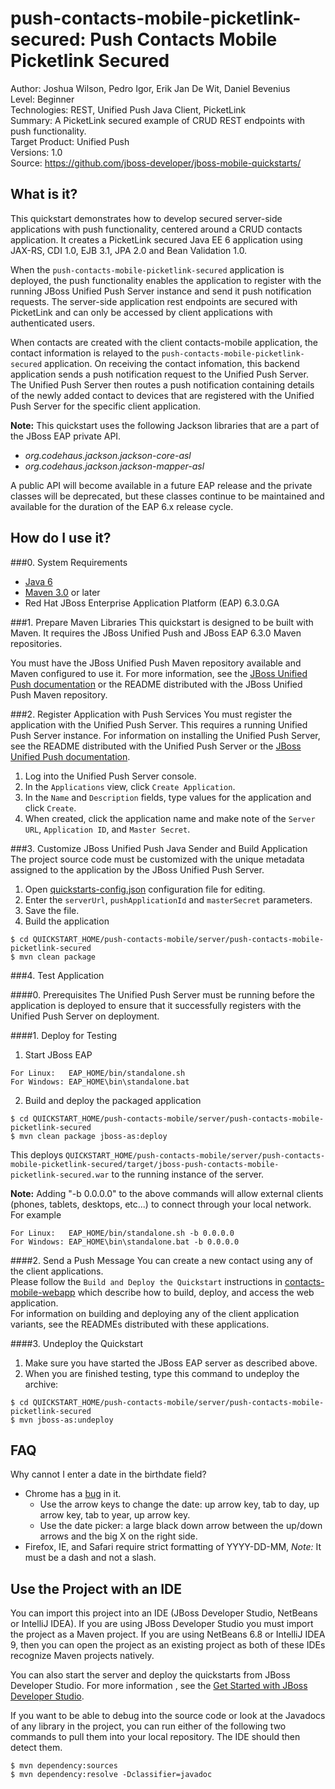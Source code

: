 push-contacts-mobile-picketlink-secured: Push Contacts Mobile Picketlink Secured
===========================
Author: Joshua Wilson, Pedro Igor, Erik Jan De Wit, Daniel Bevenius  
Level: Beginner  
Technologies: REST, Unified Push Java Client, PicketLink  
Summary: A PicketLink secured example of CRUD REST endpoints with push functionality.  
Target Product: Unified Push  
Versions: 1.0  
Source: <https://github.com/jboss-developer/jboss-mobile-quickstarts/>  

## What is it?
This quickstart demonstrates how to develop secured server-side applications with push functionality, centered around a CRUD contacts application. It creates a PicketLink secured Java EE 6 application using JAX-RS, CDI 1.0, EJB 3.1, JPA 2.0 and Bean Validation 1.0.

When the `push-contacts-mobile-picketlink-secured` application is deployed, the push functionality enables the application to register with the running JBoss Unified Push Server instance and send it push notification requests. The server-side application rest endpoints are secured with PicketLink and can only be accessed by client applications with authenticated users.

When contacts are created with the client contacts-mobile application, the contact information is relayed to the `push-contacts-mobile-picketlink-secured` application. On receiving the contact infomation, this backend application sends a push notification request to the Unified Push Server. The Unified Push Server then routes a push notification containing details of the newly added contact to devices that are registered with the Unified Push Server for the specific client application. 

**Note:** This quickstart uses the following Jackson libraries that are a part of the JBoss EAP private API.

* *org.codehaus.jackson.jackson-core-asl*
* *org.codehaus.jackson.jackson-mapper-asl*

A public API will become available in a future EAP release and the private classes will be deprecated, but these classes continue to be maintained and available for the duration of the EAP 6.x release cycle.

## How do I use it?

###0. System Requirements
* [Java 6](http://www.oracle.com/technetwork/java/javase/downloads/index.html)
* [Maven 3.0](http://maven.apache.org) or later
* Red Hat JBoss Enterprise Application Platform (EAP) 6.3.0.GA

###1. Prepare Maven Libraries
This quickstart is designed to be built with Maven. It requires the JBoss Unified Push and JBoss EAP 6.3.0 Maven repositories.

You must have the JBoss Unified Push Maven repository available and Maven configured to use it. For more information, see the [JBoss Unified Push documentation](https://access.redhat.com/documentation/en-US/Red_Hat_JBoss_Unified_Push/) or the README distributed with the JBoss Unified Push Maven repository.

###2. Register Application with Push Services
You must register the application with the Unified Push Server. This requires a running Unified Push Server instance. For information on installing the Unified Push Server, see the README distributed with the Unified Push Server or the [JBoss Unified Push documentation](https://access.redhat.com/documentation/en-US/Red_Hat_JBoss_Unified_Push/).

1. Log into the Unified Push Server console.
2. In the `Applications` view, click `Create Application`.
3. In the `Name` and `Description` fields, type values for the application and click `Create`.
4. When created, click the application name and make note of the `Server URL`, `Application ID`, and `Master Secret`.

###3. Customize JBoss Unified Push Java Sender and Build Application
The project source code must be customized with the unique metadata assigned to the application by the JBoss Unified Push Server. 

1. Open [quickstarts-config.json](./src/main/resources/META-INF/quickstarts-config.json) configuration file for editing.
2. Enter the ` serverUrl `,  ` pushApplicationId ` and ` masterSecret ` parameters.
3. Save the file.
4. Build the application
```shell
$ cd QUICKSTART_HOME/push-contacts-mobile/server/push-contacts-mobile-picketlink-secured
$ mvn clean package
```

###4. Test Application

####0. Prerequisites
The Unified Push Server must be running before the application is deployed to ensure that it successfully registers with the Unified Push Server on deployment.

####1. Deploy for Testing

1. Start JBoss EAP
```shell
For Linux:   EAP_HOME/bin/standalone.sh
For Windows: EAP_HOME\bin\standalone.bat
```
2. Build and deploy the packaged application
```shell
$ cd QUICKSTART_HOME/push-contacts-mobile/server/push-contacts-mobile-picketlink-secured
$ mvn clean package jboss-as:deploy
```
This deploys `QUICKSTART_HOME/push-contacts-mobile/server/push-contacts-mobile-picketlink-secured/target/jboss-push-contacts-mobile-picketlink-secured.war` to the running instance of the server.

**Note:** Adding "-b 0.0.0.0" to the above commands will allow external clients (phones, tablets, desktops, etc...) to connect through your local network.
For example
```shell
For Linux:   EAP_HOME/bin/standalone.sh -b 0.0.0.0
For Windows: EAP_HOME\bin\standalone.bat -b 0.0.0.0
```

####2. Send a Push Message
You can create a new contact using any of the client applications.  
Please follow the `Build and Deploy the Quickstart` instructions in [contacts-mobile-webapp](../../client/contacts-mobile-webapp) which describe how to build, deploy, and access the web application.  
For information on building and deploying any of the client application variants, see the READMEs distributed with these applications.  

####3. Undeploy the Quickstart

1. Make sure you have started the JBoss EAP server as described above.
2. When you are finished testing, type this command to undeploy the archive:
```shell
$ cd QUICKSTART_HOME/push-contacts-mobile/server/push-contacts-mobile-picketlink-secured
$ mvn jboss-as:undeploy
```

## FAQ
Why cannot I enter a date in the birthdate field?

* Chrome has a [bug](https://code.google.com/p/chromium/issues/detail?id=232296) in it.
    * Use the arrow keys to change the date: up arrow key, tab to day, up arrow key, tab to year, up arrow key.
    * Use the date picker: a large black down arrow between the up/down arrows and the big X on the right side.
* Firefox, IE, and Safari require strict formatting of YYYY-DD-MM, *Note:* It must be a dash and not a slash.

## Use the Project with an IDE
You can import this project into an IDE (JBoss Developer Studio, NetBeans or IntelliJ IDEA). If you are using JBoss Developer Studio you must import the project as a Maven project. If you are using NetBeans 6.8 or IntelliJ IDEA 9, then you can open the project as an existing project as both of these IDEs recognize Maven projects natively.

You can also start the server and deploy the quickstarts from JBoss Developer Studio. For more information , see the [Get Started with JBoss Developer Studio](http://www.jboss.org/products/devstudio/get-started/ "Get Started with JBoss Developer Studio").

If you want to be able to debug into the source code or look at the Javadocs of any library in the project, you can run either of the following two commands to pull them into your local repository. The IDE should then detect them.

```shell
$ mvn dependency:sources
$ mvn dependency:resolve -Dclassifier=javadoc
```
